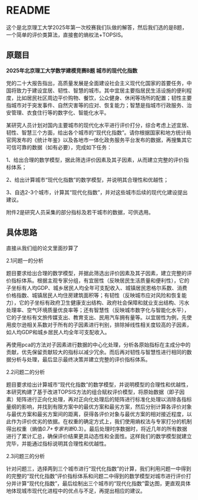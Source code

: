 # README

这个是北京理工大学2025年第一次校赛我们队做的解答，然后我们选的是B题，一个简单的评价类算法，直接套的熵权法+TOPSIS。

## 原题目

**2025年北京理工大学数学建模竞赛B题 城市的现代化指数**

党的二十大报告指出，高质量发展是全面建设社会主义现代化国家的首要任务，中国将致力于建设宜居、韧性、智慧的城市。其中宜居主要指居民生活设施的便利程度，比如居民社区周边平价购物、餐饮，公众健身、休闲等场所的配置；韧性主要指城市对于突发事件、自然灾害等的应对、恢复能力；智慧是指城市行政服务、治安管理、衣食住行等的数字化、智能化水平。

某研究人员计划对国内主要城市的现代化水平进行评价打分，综合考虑上述宜居、韧性、智慧三个方面，给出各个城市的“现代化指数”。请你根据国家和地方统计局官网发布的《统计年鉴》以及各地市一体化政务服务平台发布的数据，再搜集其它可信可靠的数据（如有必要），完成如下任务：

1、给出合理的数学模型，据此筛选评价因素及其子因素，从而建立完整的评价指标体系；

2、给出计算城市“现代化指数”的数学模型，并说明其合理性和优越性；

3、自选2-3个城市，计算其“现代化指数”，并对这些城市后续的现代化建设提出建议。

附件2是研究人员采集的部分指标及若干城市的数据，可供选用。

## 具体思路

直接从我们组的论文里面抄算了

2.1问题一的分析

题目要求给出合理的数学模型，并据此筛选出评价因素及其子因素，建立完整的评价指标体系。根据主观专家分组，有宜居性（反映居民生活质量和便利性），它的子坐标有人均GDP、城乡居民人均全年可支配收入、城镇居民恩格尔系数、消费价格指数、城镇居民人均住房建筑面积等；有韧性（反映城市应对风险和恢复能力），它的子坐标有政府卫生健康支出结构、政府社会保障和就业支出结构、污水处理率、空气环境质量优良率等；还有智慧性（反映城市数字化与智能化水平），它的子坐标有文旅传媒支出、教育支出、民用汽车拥有量等。以宜居性为例，先使用皮尔逊相关系数对于所有的子因素进行判别，排除掉线性相关度较高的子因素，如人均GDP和城乡居民人均全年可支配收入。

再使用pca的方法对子因素进行数据的中心化处理，分析各原始指标在主成分中的贡献，优先保留贡献较大的指标以减少冗余。而后再对韧性与智慧性进行相同的数据分析与处理，最后显示最终决策并建立完整的评价指标体系。

2.2问题二的分析

题目要求给出计算城市“现代化指数”的数学模型，并说明模型的合理性和优越性，本研究构建了基于改进TOPSIS方法的组合赋权评价模型，将原始数据（即子因素）矩阵进行正向化处理，再对正向化处理后的矩阵进行标准化处理以消除各指标量纲的影响，并找到有限方案中的最优方案和最劣方案，然后分别计算各评价对象与最优方案和最劣方案间的距离，获得各评价对象与最优方案的相对接近程度，以此作为评价优劣的依据。在权重的确定方式上，我们使用熵权法与专家打分的机制得出权重（熵值*0.7+专家判断*0.3）。最后处理时序数据时，将近几年的所有数据进行了累计汇总，确保评价结果更具动态性和全面性。这样我们的数学模型就建立完毕，并能通过指标说明其合理性和优越性。

2.3问题三的分析

针对问题三，选择两到三个城市进行“现代化指数”的计算，我们利用问题一中得到的完整的“现代化指数”评价指标体系和问题二中得到的数学模型对城市进行评价打分并计算“现代化指数”，最后绘制出三个城市的“现代化指数”雷达图，更直观具体地体现城市现代化进程中的优点与不足，再提出相应的建议。